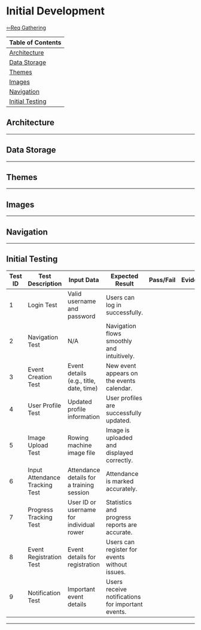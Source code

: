 # Initial Development

[⇦Req Gathering](../reqs/requirementgathering.md) 

| Table of Contents                     |
|---------------------------------------|
| [Architecture](#architecture)                       |
| [Data Storage](#data-storage)   |
| [Themes](#themes)             |
| [Images](#images) |
| [Navigation](#navigation)                 |
| [Initial Testing](#initial-testing) |


## Architecture

---


## Data Storage

---



## Themes

---


## Images

---



## Navigation

---




## Initial Testing

| Test ID | Test Description               | Input Data                                | Expected Result                                   | Pass/Fail | Evidence/Notes |
|---------|--------------------------------|-------------------------------------------|---------------------------------------------------|-----------|----------------|
| 1       | Login Test                     | Valid username and password               | Users can log in successfully.                    |           |                |
| 2       | Navigation Test                | N/A                                       | Navigation flows smoothly and intuitively.        |           |                |
| 3       | Event Creation Test            | Event details (e.g., title, date, time)   | New event appears on the events calendar.         |           |                |
| 4       | User Profile Test              | Updated profile information               | User profiles are successfully updated.           |           |                |
| 5       | Image Upload Test              | Rowing machine image file                 | Image is uploaded and displayed correctly.        |           |                |
| 6       | Input Attendance Tracking Test | Attendance details for a training session | Attendance is marked accurately.                  |           |                |
| 7       | Progress Tracking Test         | User ID or username for individual rower  | Statistics and progress reports are accurate.     |           |                |
| 8       | Event Registration Test        | Event details for registration            | Users can register for events without issues.     |           |                |
| 9       | Notification Test              | Important event details                   | Users receive notifications for important events. |           |                |




---


